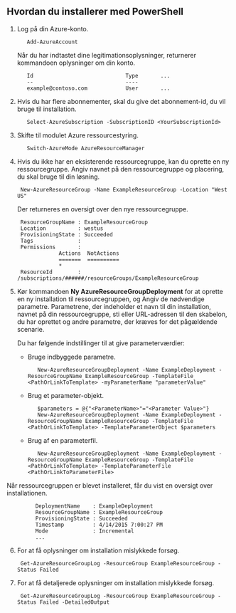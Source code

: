 ## <a name="how-to-deploy-with-powershell"></a>Hvordan du installerer med PowerShell

1. Log på din Azure-konto.

          Add-AzureAccount

   Når du har indtastet dine legitimationsoplysninger, returnerer kommandoen oplysninger om din konto.

          Id                             Type       ...
          --                             ----    
          example@contoso.com            User       ...   

2. Hvis du har flere abonnementer, skal du give det abonnement-id, du vil bruge til installation. 

          Select-AzureSubscription -SubscriptionID <YourSubscriptionId>

3. Skifte til modulet Azure ressourcestyring.

          Switch-AzureMode AzureResourceManager

4. Hvis du ikke har en eksisterende ressourcegruppe, kan du oprette en ny ressourcegruppe. Angiv navnet på den ressourcegruppe og placering, du skal bruge til din løsning.

        New-AzureResourceGroup -Name ExampleResourceGroup -Location "West US"

   Der returneres en oversigt over den nye ressourcegruppe.

        ResourceGroupName : ExampleResourceGroup
        Location          : westus
        ProvisioningState : Succeeded
        Tags              :
        Permissions       :
                    Actions  NotActions
                    =======  ==========
                    *
        ResourceId        : /subscriptions/######/resourceGroups/ExampleResourceGroup

5. Kør kommandoen **Ny AzureResourceGroupDeployment** for at oprette en ny installation til ressourcegruppen, og Angiv de nødvendige parametre. Parametrene, der indeholder et navn til din installation, navnet på din ressourcegruppe, sti eller URL-adressen til den skabelon, du har oprettet og andre parametre, der kræves for det pågældende scenarie. 
   
   Du har følgende indstillinger til at give parameterværdier: 
   
   - Bruge indbyggede parametre.

            New-AzureResourceGroupDeployment -Name ExampleDeployment -ResourceGroupName ExampleResourceGroup -TemplateFile <PathOrLinkToTemplate> -myParameterName "parameterValue"

   - Brug et parameter-objekt.

            $parameters = @{"<ParameterName>"="<Parameter Value>"}
            New-AzureResourceGroupDeployment -Name ExampleDeployment -ResourceGroupName ExampleResourceGroup -TemplateFile <PathOrLinkToTemplate> -TemplateParameterObject $parameters

   - Brug af en parameterfil.

            New-AzureResourceGroupDeployment -Name ExampleDeployment -ResourceGroupName ExampleResourceGroup -TemplateFile <PathOrLinkToTemplate> -TemplateParameterFile <PathOrLinkToParameterFile>

  Når ressourcegruppen er blevet installeret, får du vist en oversigt over installationen.

             DeploymentName    : ExampleDeployment
             ResourceGroupName : ExampleResourceGroup
             ProvisioningState : Succeeded
             Timestamp         : 4/14/2015 7:00:27 PM
             Mode              : Incremental
             ...

6. For at få oplysninger om installation mislykkede forsøg.

        Get-AzureResourceGroupLog -ResourceGroup ExampleResourceGroup -Status Failed

7. For at få detaljerede oplysninger om installation mislykkede forsøg.

        Get-AzureResourceGroupLog -ResourceGroup ExampleResourceGroup -Status Failed -DetailedOutput
